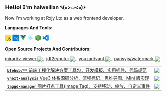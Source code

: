 ### 𝗛𝗲𝗹𝗹𝗼! 𝗜'𝗺 haiweilian ٩(๑>◡<๑)۶

Now I'm working at Rxjy Ltd as a web frontend developer.

**Languages And Tools:**

<code><img height="20" src="https://raw.githubusercontent.com/github/explore/80688e429a7d4ef2fca1e82350fe8e3517d3494d/topics/javascript/javascript.png"></code>
<code><img height="20" src="https://raw.githubusercontent.com/github/explore/80688e429a7d4ef2fca1e82350fe8e3517d3494d/topics/typescript/typescript.png"></code>
<code><img height="20" src="https://raw.githubusercontent.com/github/explore/80688e429a7d4ef2fca1e82350fe8e3517d3494d/topics/vue/vue.png"></code>
<code><img height="20" src="https://raw.githubusercontent.com/github/explore/80688e429a7d4ef2fca1e82350fe8e3517d3494d/topics/react/react.png"></code>
<code><img height="20" src="https://raw.githubusercontent.com/github/explore/80688e429a7d4ef2fca1e82350fe8e3517d3494d/topics/nodejs/nodejs.png"></code>
<code><img height="20" src="https://raw.githubusercontent.com/github/explore/bbd48b997e8d0bef63f676eca4da5e1f76487b56/topics/visual-studio-code/visual-studio-code.png"></code>

**Open Source Projects And Contributors:**

<p align="left">
  <a href="https://github.com/mirari/v-viewer/pulls?q=author%3Ahaiweilian">
    <span>mirari/v-viewer</span>
    <img src="https://img.shields.io/github/stars/mirari/v-viewer" height="18" align="center" />
  </a> .
  <a href="https://github.com/jdf2e/nutui/pulls?q=author%3Ahaiweilian">
    <span>jdf2e/nutui</span>
    <img src="https://img.shields.io/github/stars/jdf2e/nutui" height="18" align="center" />
  </a> .
  <a href="https://github.com/youzan/vant/pulls?q=author%3Ahaiweilian">
    <span>youzan/vant</span>
    <img src="https://img.shields.io/github/stars/youzan/vant" height="18" align="center" />
  </a> .
  <a href="https://github.com/pansyjs/watermark/pulls?q=author%3Ahaiweilian">
    <span>pansyjs/watermark</span>
    <img src="https://img.shields.io/github/stars/pansyjs/watermark" height="18" align="center" />
  </a>
</p>

<!-- <p align="left">
  <a href="https://github.com/dewfall123/ruabick/pulls?q=author%3Ahaiweilian">
    <span>dewfall123/ruabick</span>
    <img src="https://img.shields.io/github/stars/dewfall123/ruabick" height="18" align="center" />
  </a>
</p> -->

<table>
  <tr>
    <td>
      <a href="https://github.com/bfehub">
        <code><strong>bfehub/**</strong></code>
        <span>前端工程化解决方案工具包，开发模板、实用插件、代码规范</span>
      </a>
    </td>
    <td>
      <img src="https://img.shields.io/github/stars/bfehub?style=social" height="22" align="center" />
    </td>
  </tr>
  <tr>
    <td>
      <a href="https://github.com/haiweilian/vnext-analysis">
        <code><strong>vnext-analysis</strong></code>
        <span>Vue3 体系源码分析、流程标记、思维导图、Mini 版实现</span>
      </a>
    </td>
    <td>
      <img src="https://img.shields.io/github/stars/haiweilian/vnext-analysis?style=social" height="22" align="center" />
    </td>
  </tr>
  <tr>
    <td>
      <a href="https://github.com/haiweilian/taggd-manager">
        <code><strong>taggd-manager</strong></code>
        <span>图片打点工具(Image Tag)，支持移动、缩放、自定义事件</span>
      </a>
    </td>
    <td>
      <img src="https://img.shields.io/github/stars/haiweilian/taggd-manager?style=social" height="22" align="center" />
    </td>
  </tr>
</table>

<!-- ![haiweilian's github stats](https://github-readme-stats.vercel.app/api?username=haiweilian&show_icons=true&theme=tokyonight) -->
